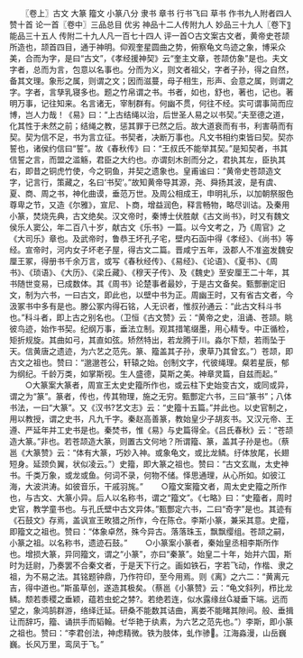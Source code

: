 <!-- { "loadSidebar": true } -->
　　〖卷上〗古文 大篆 籀文 小篆八分 隶书 章书 行书飞曰 草书 作书九人附者四人 赞十首 论一首〖卷中〗三品总目 优劣 神品十二人传附九人 妙品三十九人〖卷下〗能品三十五人 传附二十九人凡一百七十四人 评一首○古文案古文者，黄帝史苍颉所造也，颉首四目，通于神明。仰观奎星圆曲之势，俯察龟文鸟迹之象，博采众美，合而为字，是曰“古文”，《孝经援神契》云“奎主文章，苍颉仿象”是也。夫文字者，总而为言，包意以名事也。分而为义，则文者祖父，字者子孙，得之自然，备其文理。象形之属，则谓之文；因而滋蔓，母子相生，形声、会意之属，则谓之字。字者，言孳乳寝多也。题之竹帛谓之书。书者，如也，舒也，著也，记也。著明万事，记往知来。名言诸无，宰制群有。何幽不贯，何往不经。实可谓事简而应博，岂人力哉！《易》曰：“上古结绳以治，后世圣人易之以书契。”夫至德之道，化其性于未然之前；结绳之教，惩其罪于已然之后。故大道衰而有书，利害萌而有契。契为信不足，书为言立征。书契者，决断万事也。凡文书相约束皆曰契。契亦誓也，诸侯约信曰“誓”。故《春秋传》曰：“王叔氏不能举其契。”是知契者，书其信誓之言，而盟之滥觞，君臣之大约也。亦谓刻木剖而分之，君执其左，臣执其右，即昔之铜虎竹使，今之铜鱼，并契之遗象也。皇甫谧曰：“黄帝史苍颉造文字，记言行，策藏之，名曰‘书契’。”故知黄帝导其源，尧、舜扬其波，是有虞、夏、商、周之书，神化曲谟，垂范万世。及周公相成王，申明礼乐，以加朝祭服色尊卑之节，又造《尔雅》，宣尼、卜商，增益润色，释言畅物，略尽训诂。及秦用小篆，焚烧先典，古文绝矣。汉文帝时，秦博士伏胜献《古文尚书》，时又有魏文侯乐人窦公，年二百八十岁，献古文《乐书》一篇。以今文考之，乃《周官》之《大司乐》章也。及武帝时，鲁恭王坏孔子宅，壁内石函中得《孝经》、《尚书》等经。宣帝时，河内女子坏老子屋，得古文二篇。晋咸宁五年，汲郡人不准盗发魏安厘王冢，得册书千余万言，或写《春秋经传》、《易经》、《论语》、《夏书》、《周书》、《琐语》、《大历》、《梁丘藏》、《穆天子传》、及《魏史》至安厘王二十年，其书随世变易，已成数体。其《周书》论楚事者最妙，于是古文备矣。甄酆删定旧文，制为六书，一曰古文，即此也，以壁中书为正。周幽王时，又有省古文者，今汲冢书中多有是也。滕公冢内得石铭，人无识者，惟叔孙通云：“此古文科斗书也。”科斗者，即上古之别名也。（卫恒《古文赞》云：“黄帝之史，沮诵、苍颉。眺彼鸟迹，始作书契。纪纲万事，垂法立制。观其措笔缀墨，用心精专。中正循检，矩折规旋。其曲如弓，其直如弦。矫然特出，若龙腾于川。淼尔下颓，若雨坠于天。信黄唐之遗迹，为六艺之范先。篆、籀盖其子孙，隶草乃其曾玄。”）苍颉，即古文之祖也。赞曰：“邈邈苍公，轩辕之始。创制文字，代彼绳理。粲若星辰，郁为纲纪。千龄万类，如掌斯视。生人盛德，莫斯之美。神章灵篇，自兹而起。”
　　○大篆案大篆者，周宣王太史史籀所作也，或云柱下史始变古文，或同或异，谓之为“篆”。篆者，传也，传其物理，施之无穷。甄酆定六书，三曰“篆书”；八体书法，一曰“大篆”。又《汉书?艺文志》云：“史籀十五篇。”并此也。以史官制之，用以教授，谓之史书，凡九千字。秦赵高善篆，教始皇少子胡亥书。又汉元帝、王遵、严延年并工史书是也。秦焚书，惟《易》与史篇得全。《吕氏春秋》云：“苍颉造大篆。”非也。若苍颉造大篆，则置古文何地？所谓籀、篆，盖其子孙是也。（蔡邕《大篆赞》云：“体有大篆，巧妙入神。或象龟文，或比龙鳞。纡体放尾，长翅短身。延颈负翼，状似凌云。”）史籀，即大篆之祖也。赞曰：“古文玄胤，太史神书。千类万象，或龙或鱼。何词不录，何物不储。怿思通理，从心所如。如彼江海，大波洪涛。如彼音乐，干戚羽旄。”
　　○籀文案籀文者，周太史史籀之所作也，与古文、大篆小异。后人以名称书，谓之“籀文”。《七略》曰：“史籀者，周时史官，教学童书也。与孔氏壁中古文异体。”甄酆定六书，二曰“奇字”是也。其迹有《石鼓文》存焉，盖讽宣王畋猎之所作，今在陈仓。李斯小篆，兼采其意。史籀，即籀文之祖也。赞曰：“体象卓然，殊今异古。落落珠玉，飘飘缨组。苍颉之嗣，小篆之祖。以名称书，遗迹石鼓。”
　　○小篆案小篆者，秦始皇丞相李斯所作也。增损大篆，异同籀文，谓之“小篆”，亦曰“秦篆”。始皇二十年，始并六国，斯时为廷尉，乃奏罢不合秦文者，于是天下行之。画如铁石，字若飞动，作楷、隶之祖，为不易之法。其铭题钟鼎，乃作符印，至今用焉。则《离》之六二：“黄离元吉，得中道也。”斯虽草创，遂造其极矣。（蔡邕《小篆赞》云：“龟文斜列，栉比龙鳞。颓若黍稷之垂颖，蕴若虫蛇之棼。若绝若连，似水露缘丝凝垂下端。远而望之，象鸿鹄群游，络绎迁延。研桑不能数其诘曲，离娄不能睹其隙间。般、垂揖让而辞巧，籀、诵拱手而韬翰。ゼ华艳于纨素，为六艺之范先也。”）李斯，即小篆之祖也。赞曰：“李君创法，神虑精微。铁为肢体，虬作骖。江海淼漫，山岳巍巍。长风万里，鸾凤于飞。”
